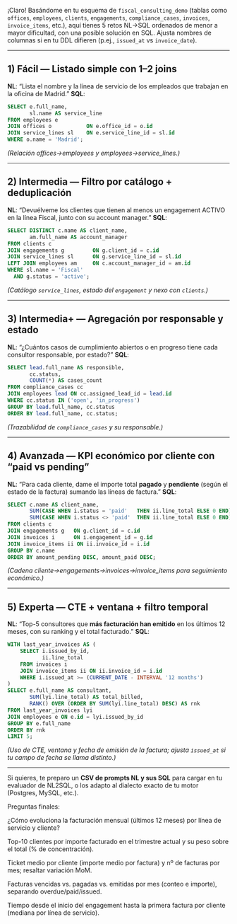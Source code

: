 ¡Claro! Basándome en tu esquema de `fiscal_consulting_demo` (tablas como `offices`, `employees`, `clients`, `engagements`, `compliance_cases`, `invoices`, `invoice_items`, etc.), aquí tienes 5 retos NL→SQL ordenados de menor a mayor dificultad, con una posible solución en SQL. Ajusta nombres de columnas si en tu DDL difieren (p.ej., `issued_at` vs `invoice_date`). 

---

## 1) Fácil — Listado simple con 1–2 joins

**NL**: “Lista el nombre y la línea de servicio de los empleados que trabajan en la oficina de Madrid.”
**SQL**:

```sql
SELECT e.full_name,
       sl.name AS service_line
FROM employees e
JOIN offices o           ON e.office_id = o.id
JOIN service_lines sl    ON e.service_line_id = sl.id
WHERE o.name = 'Madrid';
```

*(Relación offices→employees y employees→service_lines.)* 

---

## 2) Intermedia — Filtro por catálogo + deduplicación

**NL**: “Devuélveme los clientes que tienen al menos un engagement ACTIVO en la línea Fiscal, junto con su account manager.”
**SQL**:

```sql
SELECT DISTINCT c.name AS client_name,
       am.full_name AS account_manager
FROM clients c
JOIN engagements g         ON g.client_id = c.id
JOIN service_lines sl      ON g.service_line_id = sl.id
LEFT JOIN employees am     ON c.account_manager_id = am.id
WHERE sl.name = 'Fiscal'
  AND g.status = 'active';
```

*(Catálogo `service_lines`, estado del `engagement` y nexo con `clients`.)* 

---

## 3) Intermedia+ — Agregación por responsable y estado

**NL**: “¿Cuántos casos de cumplimiento abiertos o en progreso tiene cada consultor responsable, por estado?”
**SQL**:

```sql
SELECT lead.full_name AS responsible,
       cc.status,
       COUNT(*) AS cases_count
FROM compliance_cases cc
JOIN employees lead ON cc.assigned_lead_id = lead.id
WHERE cc.status IN ('open', 'in_progress')
GROUP BY lead.full_name, cc.status
ORDER BY lead.full_name, cc.status;
```

*(Trazabilidad de `compliance_cases` y su responsable.)* 

---

## 4) Avanzada — KPI económico por cliente con “paid vs pending”

**NL**: “Para cada cliente, dame el importe total **pagado** y **pendiente** (según el estado de la factura) sumando las líneas de factura.”
**SQL**:

```sql
SELECT c.name AS client_name,
       SUM(CASE WHEN i.status = 'paid'   THEN ii.line_total ELSE 0 END) AS amount_paid,
       SUM(CASE WHEN i.status <> 'paid'  THEN ii.line_total ELSE 0 END) AS amount_pending
FROM clients c
JOIN engagements g   ON g.client_id = c.id
JOIN invoices i      ON i.engagement_id = g.id
JOIN invoice_items ii ON ii.invoice_id = i.id
GROUP BY c.name
ORDER BY amount_pending DESC, amount_paid DESC;
```

*(Cadena cliente→engagements→invoices→invoice_items para seguimiento económico.)* 

---

## 5) Experta — CTE + ventana + filtro temporal

**NL**: “Top-5 consultores que **más facturación han emitido** en los últimos 12 meses, con su ranking y el total facturado.”
**SQL**:

```sql
WITH last_year_invoices AS (
    SELECT i.issued_by_id,
           ii.line_total
    FROM invoices i
    JOIN invoice_items ii ON ii.invoice_id = i.id
    WHERE i.issued_at >= (CURRENT_DATE - INTERVAL '12 months')
)
SELECT e.full_name AS consultant,
       SUM(lyi.line_total) AS total_billed,
       RANK() OVER (ORDER BY SUM(lyi.line_total) DESC) AS rnk
FROM last_year_invoices lyi
JOIN employees e ON e.id = lyi.issued_by_id
GROUP BY e.full_name
ORDER BY rnk
LIMIT 5;
```

*(Uso de CTE, ventana y fecha de emisión de la factura; ajusta `issued_at` si tu campo de fecha se llama distinto.)* 

---

Si quieres, te preparo un **CSV de prompts NL y sus SQL** para cargar en tu evaluador de NL2SQL, o los adapto al dialecto exacto de tu motor (Postgres, MySQL, etc.).



Preguntas finales:


¿Cómo evoluciona la facturación mensual (últimos 12 meses) por línea de servicio y cliente?

Top-10 clientes por importe facturado en el trimestre actual y su peso sobre el total (% de concentración).

Ticket medio por cliente (importe medio por factura) y nº de facturas por mes; resaltar variación MoM.

Facturas vencidas vs. pagadas vs. emitidas por mes (conteo e importe), separando overdue/paid/issued.

Tiempo desde el inicio del engagement hasta la primera factura por cliente (mediana por línea de servicio).